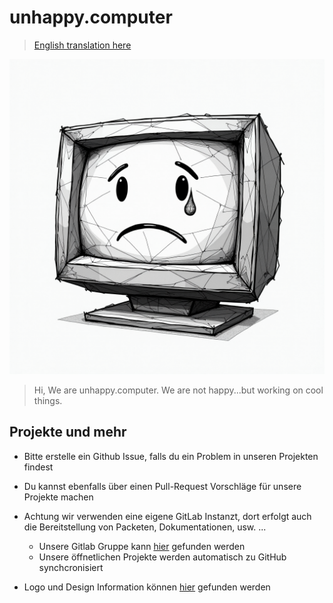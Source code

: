 # unhappy.computer

> [English translation here](/README_en.md)

![Logo](assets/Logo.png)

> Hi, We are unhappy.computer. We are not happy...but working on cool things.

## Projekte und mehr

- Bitte erstelle ein Github Issue, falls du ein Problem in unseren Projekten findest
- Du kannst ebenfalls über einen Pull-Request Vorschläge für unsere Projekte machen
- Achtung wir verwenden eine eigene GitLab Instanzt, dort erfolgt auch die Bereitstellung von Packeten, Dokumentationen, usw. ...
    - Unsere Gitlab Gruppe kann [hier](https://git.unhappy.computer/uc) gefunden werden
    - Unsere öffnetlichen Projekte werden automatisch zu GitHub synchcronisiert

- Logo und Design Information können [hier](Logo-and-Design.md) gefunden werden
